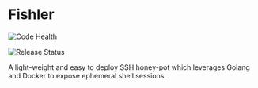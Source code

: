 # Fishler

![Code Health](https://github.com/ArchiMoebius/fishler/actions/workflows/golang.yml/badge.svg)

![Release Status](https://github.com/ArchiMoebius/fishler/actions/workflows/goreleaser.yml/badge.svg)

A light-weight and easy to deploy SSH honey-pot which leverages Golang and Docker to expose ephemeral shell sessions.